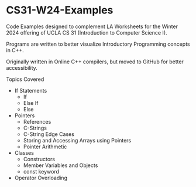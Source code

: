 # CS31-W24-Examples
Code Examples designed to complement LA Worksheets for the Winter 2024 offering of UCLA CS 31 (Introduction to Computer Science I).

Programs are written to better visualize Introductory Programming concepts in C++.

Originally written in Online C++ compilers, but moved to GitHub for better accessibility.

Topics Covered
- If Statements
    - If
    - Else If
    - Else
- Pointers
    - References
    - C-Strings
    - C-String Edge Cases
    - Storing and Accessing Arrays using Pointers
    - Pointer Arithmetic
- Classes
    - Constructors
    - Member Variables and Objects
    - const keyword
- Operator Overloading
